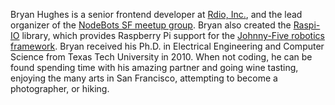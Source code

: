 Bryan Hughes is a senior frontend developer at [Rdio, Inc.](http://www.rdio.com/), and the lead organizer of the [NodeBots SF meetup group](http://www.meetup.com/nodebotssf/). Bryan also created the [Raspi-IO](https://github.com/bryan-m-hughes/raspi-io) library, which provides Raspberry Pi support for the [Johnny-Five robotics framework](http://johnny-five.io/). Bryan received his Ph.D. in Electrical Engineering and Computer Science from Texas Tech University in 2010. When not coding, he can be found spending time with his amazing partner and going wine tasting, enjoying the many arts in San Francisco, attempting to become a photographer, or hiking.